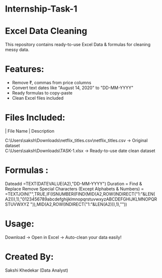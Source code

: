 # Internship-Task-1
# Excel Data Cleaning 

This repository contains ready-to-use Excel Data & formulas for cleaning messy data.

# Features:
- Remove ₹, commas from price columns
- Convert text dates like "August 14, 2020" to "DD-MM-YYYY"
- Ready formulas to copy-paste
- Clean Excel files included

# Files Included:
| File Name                | Description                         

 C:\Users\saksh\Downloads\netflix_titles.csv\netflix_titles.csv -> Original dataset                                       
 C:\Users\saksh\Downloads\TASK-1.xlsx -> Ready-to-use date clean dataset   

# Formulas :
 Dateadd =TEXT(DATEVALUE(A2),"DD-MM-YYYY")
 Duration = Find & Replace
 Remove Special Characters (Except Alphabets & Numbers) = =TEXTJOIN("",TRUE,IF(ISNUMBER(FIND(MID(A2,ROW(INDIRECT("1:"&LEN(A2))),1),"0123456789abcdefghijklmnopqrstuvwxyzABCDEFGHIJKLMNOPQRSTUVWXYZ ")),MID(A2,ROW(INDIRECT("1:"&LEN(A2))),1),""))

# Usage:
Download → Open in Excel → Auto-clean your data easily!

# Created By:
Sakshi Khedekar (Data Analyst)
